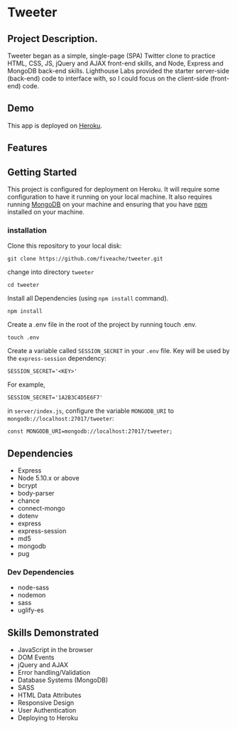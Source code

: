 # Tweeter

## Project Description.

Tweeter began as a simple, single-page (SPA) Twitter clone to practice HTML, CSS, JS, jQuery and AJAX front-end skills, and Node, Express and MongoDB back-end skills. Lighthouse Labs provided the starter server-side (back-end) code to interface with, so I could focus on the client-side (front-end) code.

## Demo
This app is deployed on [Heroku](https://david-tweeter.herokuapp.com/).

## Features

## Getting Started

This project is configured for deployment on Heroku. It will require some configuration to have it running on your local machine. It also requires running [MongoDB](https://docs.mongodb.com/manual/installation/) on your machine and ensuring that you have [npm](https://docs.npmjs.com/cli/install) installed on your machine.

### installation
Clone this repository to your local disk:
```
git clone https://github.com/fiveache/tweeter.git
```
change into directory `tweeter`
```
cd tweeter
```
Install all Dependencies (using `npm install` command).
```
npm install
```
Create a .env file in the root of the project by running touch .env.
```
touch .env
```
Create a variable called `SESSION_SECRET` in your `.env` file. Key will be used by the `express-session` dependency:
```
SESSION_SECRET='<KEY>'
```
For example,
```
SESSION_SECRET='1A2B3C4D5E6F7'
```
in `server/index.js`, configure the variable `MONGODB_URI` to `mongodb://localhost:27017/tweeter`:

```
const MONGODB_URI=mongodb://localhost:27017/tweeter;
```



## Dependencies

- Express
- Node 5.10.x or above
- bcrypt
- body-parser
- chance
- connect-mongo
- dotenv
- express
- express-session
- md5
- mongodb
- pug

### Dev Dependencies

- node-sass
- nodemon
- sass
- uglify-es

## Skills Demonstrated

- JavaScript in the browser
- DOM Events
- jQuery and AJAX
- Error handling/Validation
- Database Systems (MongoDB)
- SASS
- HTML Data Attributes
- Responsive Design
- User Authentication
- Deploying to Heroku

